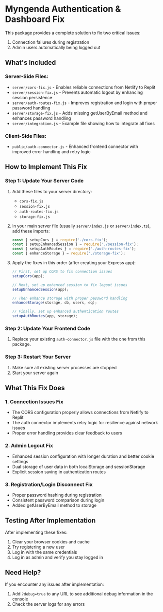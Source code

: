 # Myngenda Authentication & Dashboard Fix

This package provides a complete solution to fix two critical issues:
1. Connection failures during registration
2. Admin users automatically being logged out

## What's Included

### Server-Side Files:
- `server/cors-fix.js` - Enables reliable connections from Netlify to Replit
- `server/session-fix.js` - Prevents automatic logout by enhancing session persistence
- `server/auth-routes-fix.js` - Improves registration and login with proper password handling
- `server/storage-fix.js` - Adds missing getUserByEmail method and enhances password handling
- `server/integration.js` - Example file showing how to integrate all fixes

### Client-Side Files:
- `public/auth-connector.js` - Enhanced frontend connector with improved error handling and retry logic

## How to Implement This Fix

### Step 1: Update Your Server Code

1. Add these files to your server directory:
   - `cors-fix.js`
   - `session-fix.js`
   - `auth-routes-fix.js`
   - `storage-fix.js`

2. In your main server file (usually `server/index.js` or `server/index.ts`), add these imports:
   ```javascript
   const { setupCors } = require('./cors-fix');
   const { setupEnhancedSession } = require('./session-fix');
   const { setupAuthRoutes } = require('./auth-routes-fix');
   const { enhanceStorage } = require('./storage-fix');
   ```

3. Apply the fixes in this order (after creating your Express app):
   ```javascript
   // First, set up CORS to fix connection issues
   setupCors(app);

   // Next, set up enhanced session to fix logout issues
   setupEnhancedSession(app);

   // Then enhance storage with proper password handling
   enhanceStorage(storage, db, users, eq);

   // Finally, set up enhanced authentication routes
   setupAuthRoutes(app, storage);
   ```

### Step 2: Update Your Frontend Code

1. Replace your existing `auth-connector.js` file with the one from this package.

### Step 3: Restart Your Server

1. Make sure all existing server processes are stopped
2. Start your server again

## What This Fix Does

### 1. Connection Issues Fix
- The CORS configuration properly allows connections from Netlify to Replit
- The auth connector implements retry logic for resilience against network issues
- Proper error handling provides clear feedback to users

### 2. Admin Logout Fix
- Enhanced session configuration with longer duration and better cookie settings
- Dual storage of user data in both localStorage and sessionStorage
- Explicit session saving in authentication routes

### 3. Registration/Login Disconnect Fix
- Proper password hashing during registration
- Consistent password comparison during login
- Added getUserByEmail method to storage

## Testing After Implementation

After implementing these fixes:
1. Clear your browser cookies and cache
2. Try registering a new user
3. Log in with the same credentials
4. Log in as admin and verify you stay logged in

## Need Help?

If you encounter any issues after implementation:
1. Add `?debug=true` to any URL to see additional debug information in the console
2. Check the server logs for any errors